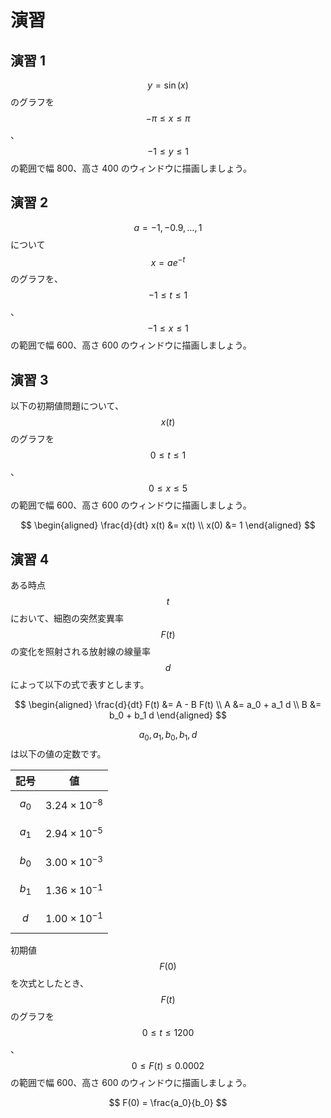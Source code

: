 # 演習

## 演習 1

$$y = \sin(x)$$のグラフを$$-\pi \leq x \leq \pi$$、$$-1 \leq y \leq 1$$の範囲で幅 800、高さ 400 のウィンドウに描画しましょう。

## 演習 2

$$a = {-1, -0.9, …, 1}$$について$$x = a e^{-t}$$のグラフを、$$-1 \leq t \leq 1$$、$$-1 \leq x \leq 1$$の範囲で幅 600、高さ 600 のウィンドウに描画しましょう。

## 演習 3

以下の初期値問題について、$$x(t)$$のグラフを$$0 \leq t \leq 1$$、$$0 \leq x \leq 5$$の範囲で幅 600、高さ 600 のウィンドウに描画しましょう。

$$
\begin{aligned}
\frac{d}{dt} x(t) &= x(t) \\
x(0) &= 1
\end{aligned}
$$

## 演習 4

ある時点 $$t$$ において、細胞の突然変異率 $$F(t)$$ の変化を照射される放射線の線量率 $$d$$ によって以下の式で表すとします。

$$
\begin{aligned}
\frac{d}{dt} F(t) &= A - B F(t) \\
A &= a_0 + a_1 d \\
B &= b_0 + b_1 d
\end{aligned}
$$

$$a_0, a_1, b_0, b_1, d$$は以下の値の定数です。

| 記号    | 値                       |
| ------- | ------------------------ |
| $$a_0$$ | $$3.24 \times 10^{-8}$$  |
| $$a_1$$ | $$2.94 \times 10^{-5}$$  |
| $$b_0$$ | $$3.00 \times 10^{-3}$$  |
| $$b_1$$ | $$1.36 \times 10^{-1}$$  |
| $$d$$   | $$1.00 \times 10^{-1} $$ |

初期値 $$F(0)$$ を次式としたとき、$$F(t)$$ のグラフを $$0 \leq t \leq 1200$$、$$0 \leq F(t) \leq 0.0002$$の範囲で幅 600、高さ 600 のウィンドウに描画しましょう。

$$
F(0) = \frac{a_0}{b_0}
$$
